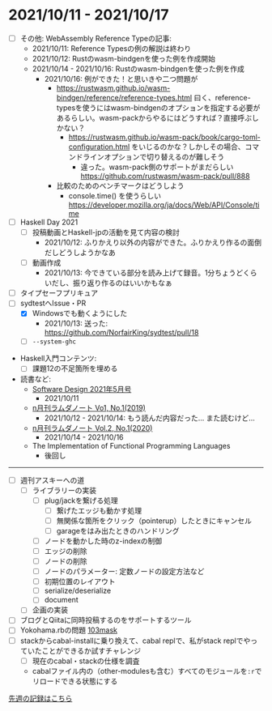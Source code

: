 # 2021/10/11 - 2021/10/17

- [ ] その他: WebAssembly Reference Typeの記事:
    - 2021/10/11: Reference Typesの例の解説は終わり
    - 2021/10/12: Rustのwasm-bindgenを使った例を作成開始
    - 2021/10/14 - 2021/10/16: Rustのwasm-bindgenを使った例を作成
        - 2021/10/16: 例ができた！と思いきや二つ問題が
            - <https://rustwasm.github.io/wasm-bindgen/reference/reference-types.html> 曰く、reference-typesを使うにはwasm-bindgenのオプションを指定する必要があるらしい。wasm-packからやるにはどうすれば？直接呼ぶしかない？
                - <https://rustwasm.github.io/wasm-pack/book/cargo-toml-configuration.html> をいじるのかな？しかしその場合、コマンドラインオプションで切り替えるのが難しそう
                    - 違った。wasm-pack側のサポートがまだらしい <https://github.com/rustwasm/wasm-pack/pull/888>
            - 比較のためのベンチマークはどうしよう
                - console.time() を使うらしい <https://developer.mozilla.org/ja/docs/Web/API/Console/time>
- [ ] Haskell Day 2021
    - [ ] 投稿動画とHaskell-jpの活動を見て内容の検討
        - 2021/10/12: ふりかえり以外の内容ができた。ふりかえり作るの面倒だしどうしようかなあ
    - [ ] 動画作成
        - 2021/10/13: 今できている部分を読み上げて録音。1分ちょうどくらいだし、振り返り作るのはいいかもなぁ
- [ ] タイプセーフプリキュア
- [ ] sydtestへIssue・PR
    - [x] Windowsでも動くようにした
        - 2021/10/13: 送った: <https://github.com/NorfairKing/sydtest/pull/18>
    - [ ] `--system-ghc`
- Haskell入門コンテンツ:
    - [ ] 課題12の不足箇所を埋める
- 読書など:
    - [Software Design 2021年5月号](https://gihyo.jp/magazine/SD/archive/2021/202105)
        - 2021/10/11
    - [n月刊ラムダノート Vo1, No.1(2019)](https://www.lambdanote.com/products/nmonthly-vol-1-no-1-2019-ebook?variant=21993199730772)
        - 2021/10/12 - 2021/10/14: もう読んだ内容だった... また読むけど...
    - [n月刊ラムダノート Vol.2, No.1(2020)](https://www.lambdanote.com/products/nmonthly-vol-2-no-1-2020-ebook?variant=31876236214356)
        - 2021/10/14 - 2021/10/16
    - The Implementation of Functional Programming Languages
        - 後回し

------

- [ ] 週刊アスキーへの道
    - [ ] ライブラリーの実装
        - [ ] plug/jackを繋げる処理
            - [ ] 繋げたエッジも動かす処理
            - [ ] 無関係な箇所をクリック（pointerup）したときにキャンセル
            - [ ] garageをはみ出たときのハンドリング
        - [ ] ノードを動かした時のz-indexの制御
        - [ ] エッジの削除
        - [ ] ノードの削除
        - [ ] ノードのパラメーター: 定数ノードの設定方法など
        - [ ] 初期位置のレイアウト
        - [ ] serialize/deserialize
        - [ ] document
    - [ ] 企画の実装
- [ ] ブログとQiitaに同時投稿するのをサポートするツール
- [ ] Yokohama.rbの問題 [103mask](http://nabetani.sakura.ne.jp/yokohamarb/103mask/)
- [ ] stackからcabal-installに乗り換えて、cabal replで、私がstack replでやっていたことができるか試すチャレンジ
    - [ ] 現在のcabal・stackの仕様を調査
    - cabalファイル内の（other-modulesも含む）すべてのモジュールを`:r`でリロードできる状態にする

[先週の記録はこちら](https://github.com/igrep/daily-commits/blob/6c6ac627ab4d37db3bd08b7b8599098eb8022a96/yesterday.md)
